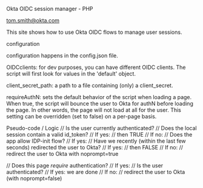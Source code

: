Okta OIDC session manager - PHP

tom.smith@okta.com

This site shows how to use Okta OIDC flows to manage user sessions.

configuration

configuration happens in the config.json file.

OIDCclients: for dev purposes, you can have different OIDC clients. The script will first look for values in the 'default' object.

client_secret_path: a path to a file containing (only) a client_secret.

requireAuthN: sets the default behavior of the script when loading a page. When true, the script will bounce the user to Okta for authN before loading the page. In other words, the page will not load at all for the user. This setting can be overridden (set to false) on a per-page basis.

Pseudo-code / Logic
// Is the user currently authenticated?
	// Does the local session contain a valid id_token?
		// If yes:
			// then TRUE
		// If no:
			// Does the app allow IDP-init flow?
				// If yes:
					// Have we recently (within the last few seconds) redirected the user to Okta?
						// If yes:
							// then FALSE
						// If no:
							// redirect the user to Okta with noprompt=true

// Does this page *require* authentication?
	// If yes:
		// Is the user authenticated?
			// If yes: we are done
			// If no:
				// redirect the user to Okta (with noprompt=false)
